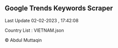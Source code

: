 

## Google Trends Keywords Scraper 
 
Last Update 02-02-2023 , 17:42:08

Country List :
VIETNAM.json



© Abdul Muttaqin 
